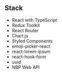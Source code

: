 ## Stack

- React with TypeScript
- Redux Toolkit
- React Router
- Chart.js
- Styled Components
- emoji-picker-react
- react-lorem-ipsum
- react-hook-form
- uuid
- NBP Web API
